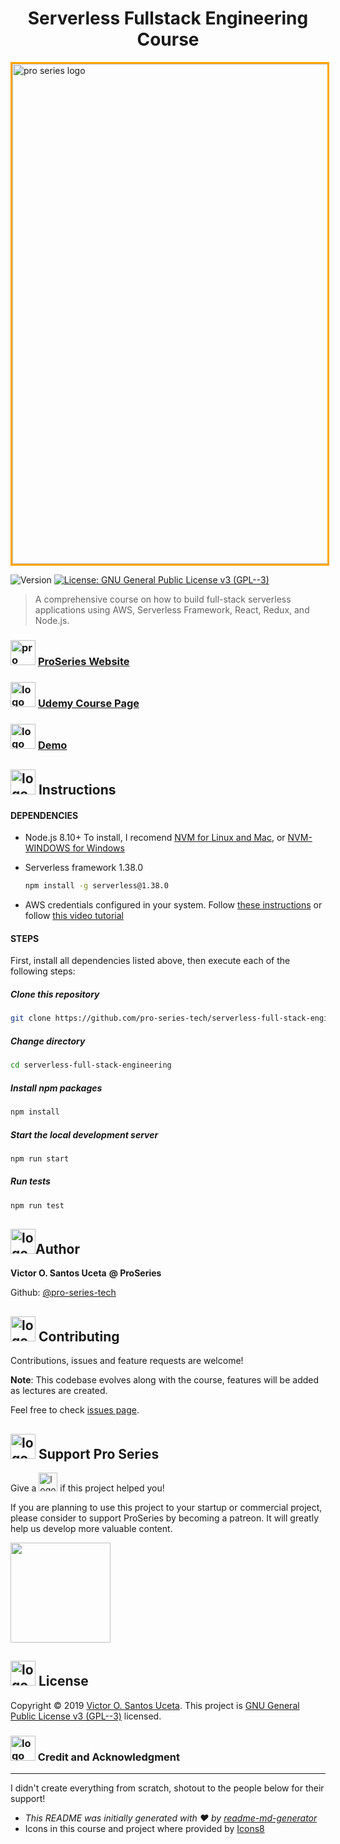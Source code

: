 <h1 align="center">
  Serverless Fullstack Engineering Course
  </h1>

<img alt="pro series logo" width="800" style="border: 3px solid orange;" src="https://proseries-assets.s3.amazonaws.com/fsse-map.png" />

<p>
  <img alt="Version" src="https://img.shields.io/badge/version-1.0.0-blue.svg?cacheSeconds=2592000" />
  <a href="https://www.gnu.org/licenses/gpl-3.0.en.html" target="_blank">
    <img alt="License: GNU General Public License v3 (GPL--3)" src="https://img.shields.io/badge/License-GNU General Public License v3 (GPL--3)-yellow.svg" />
  </a>
</p>

> A comprehensive course on how to build full-stack serverless applications using AWS, Serverless Framework, React, Redux, and Node.js.



### <img alt="pro series logo" width="40" src="https://proseries-assets.s3.amazonaws.com/Logo+Quare.png" />  [ProSeries Website](proseriestech.com)

###  <img alt="logo" width="40" src="https://proseries-assets.s3.amazonaws.com/udemy-logo.png"> [Udemy Course Page](crs.fsse.proseriestech.com)

###  <img alt="logo" width="40" src="https://proseries-assets.s3.amazonaws.com/app-demo.png"> [Demo](crs.fsse.proseriestech.com)



## <img alt="logo" width="40" src="https://proseries-assets.s3.amazonaws.com/instructions.png"> Instructions



#### DEPENDENCIES

- Node.js 8.10+
  To install, I recomend [NVM for Linux and Mac](https://github.com/nvm-sh/nvm), or [NVM-WINDOWS for Windows](https://github.com/coreybutler/nvm-windows)

- Serverless framework 1.38.0

  ```sh
  npm install -g serverless@1.38.0
  ```

- AWS credentials configured in your system. Follow [these instructions](https://serverless.com/framework/docs/providers/aws/guide/credentials/) or follow [this video tutorial](https://www.youtube.com/watch?v=HSd9uYj2LJA)



#### STEPS

First, install all dependencies listed above, then execute each of the following steps:

##### Clone this repository

```sh
git clone https://github.com/pro-series-tech/serverless-full-stack-engineering.git
```

##### Change directory

```sh
cd serverless-full-stack-engineering
```

##### Install npm packages

```sh
npm install
```

##### Start the local development server

```sh
npm run start
```

##### Run tests

```sh
npm run test
```



## <img alt="logo" width="40" src="https://proseries-assets.s3.amazonaws.com/user.png">Author

 **Victor O. Santos Uceta** **@ ProSeries**

Github: [@pro-series-tech](https://github.com/pro-series-tech)



## <img alt="logo" width="40" src="https://proseries-assets.s3.amazonaws.com/handshake.png"> Contributing

Contributions, issues and feature requests are welcome! 

**Note**: This codebase evolves along with the course, features will be added as lectures are created.

Feel free to check [issues page](https://github.com/pro-series-tech/serverless-full-stack-engineering/issues).



## <img alt="logo" width="40" src="https://proseries-assets.s3.amazonaws.com/donate.png"> Support Pro Series

Give a <img alt="logo" width="30" src="https://proseries-assets.s3.amazonaws.com/star.png"> if this project helped you!

If you are planning to use this project to your startup or commercial project, please consider to support ProSeries by becoming a patreon. It will greatly help us develop more valuable content.

<a href="https://www.patreon.com/proseries">
  <img src="https://c5.patreon.com/external/logo/become_a_patron_button@2x.png" width="160"></a>



## <img alt="logo" width="40" src="https://proseries-assets.s3.amazonaws.com/license.png"> License

Copyright © 2019 [Victor O. Santos Uceta](https://github.com/pro-series-tech).
This project is [GNU General Public License v3 (GPL--3)](https://www.gnu.org/licenses/gpl-3.0.en.html) licensed.



### <img alt="logo" width="40" src="https://proseries-assets.s3.amazonaws.com/trophy.png"> Credit and Acknowledgment

---

I didn't create everything from scratch, shotout to the people below for their support!

- _This README was initially generated with ❤️ by [readme-md-generator](https://github.com/kefranabg/readme-md-generator)_
- Icons in this course and project where provided by [Icons8](https://icons8.com/)